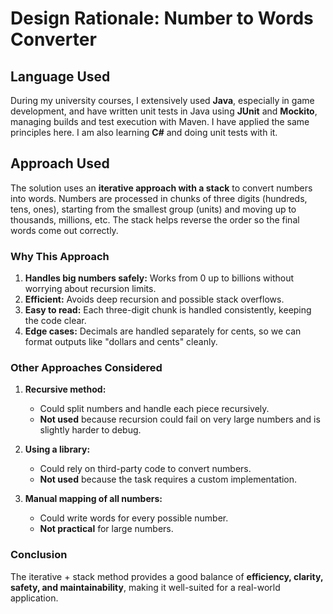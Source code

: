 # Design Rationale: Number to Words Converter

## Language Used
During my university courses, I extensively used **Java**, especially in game development, and have written unit tests in Java using **JUnit** and **Mockito**, managing builds and test execution with Maven. I have applied the same principles here. I am also learning **C#** and doing unit tests with it.

## Approach Used
The solution uses an **iterative approach with a stack** to convert numbers into words. Numbers are processed in chunks of three digits (hundreds, tens, ones), starting from the smallest group (units) and moving up to thousands, millions, etc. The stack helps reverse the order so the final words come out correctly.

### Why This Approach
1. **Handles big numbers safely:** Works from 0 up to billions without worrying about recursion limits.  
2. **Efficient:** Avoids deep recursion and possible stack overflows.  
3. **Easy to read:** Each three-digit chunk is handled consistently, keeping the code clear.  
4. **Edge cases:** Decimals are handled separately for cents, so we can format outputs like "dollars and cents" cleanly.

### Other Approaches Considered
1. **Recursive method:**  
   - Could split numbers and handle each piece recursively.  
   - **Not used** because recursion could fail on very large numbers and is slightly harder to debug.  

2. **Using a library:**  
   - Could rely on third-party code to convert numbers.  
   - **Not used** because the task requires a custom implementation.  

3. **Manual mapping of all numbers:**  
   - Could write words for every possible number.  
   - **Not practical** for large numbers.

### Conclusion
The iterative + stack method provides a good balance of **efficiency, clarity, safety, and maintainability**, making it well-suited for a real-world application.

